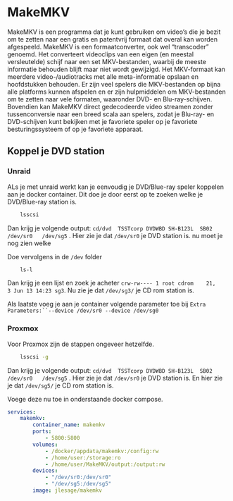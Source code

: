 # MakeMKV

MakeMKV is een programma dat je kunt gebruiken om video’s die je bezit om te zetten naar een gratis en patentvrij formaat dat overal kan worden afgespeeld. MakeMKV is een formaatconverter, ook wel “transcoder” genoemd. Het converteert videoclips van een eigen (en meestal versleutelde) schijf naar een set MKV-bestanden, waarbij de meeste informatie behouden blijft maar niet wordt gewijzigd. Het MKV-formaat kan meerdere video-/audiotracks met alle meta-informatie opslaan en hoofdstukken behouden. Er zijn veel spelers die MKV-bestanden op bijna alle platforms kunnen afspelen en er zijn hulpmiddelen om MKV-bestanden om te zetten naar vele formaten, waaronder DVD- en Blu-ray-schijven. Bovendien kan MakeMKV direct gedecodeerde video streamen zonder tussenconversie naar een breed scala aan spelers, zodat je Blu-ray- en DVD-schijven kunt bekijken met je favoriete speler op je favoriete besturingssysteem of op je favoriete apparaat.

## Koppel je DVD station
### Unraid
ALs je met unraid werkt kan je eenvoudig je DVD/Blue-ray speler koppelen aan je docker container.
Dit doe je door eerst op te zoeken welke je DVD/Blue-ray station is.
```bash
    lsscsi
```
Dan krijg je volgende output: `cd/dvd  TSSTcorp DVDWBD SH-B123L  SB02  /dev/sr0   /dev/sg5` .
Hier zie je dat `/dev/sr0` je DVD station is. nu moet je nog zien welke 

Doe vervolgens in de `/dev` folder
```bash
    ls-l
```
Dan krijg je een lijst en zoek je acheter `crw-rw---- 1 root cdrom    21,     3 Jun 13 14:23 sg3`.
Nu zie je dat `/dev/sg3/` je CD rom station is.

Als laatste voeg je aan je container volgende parameter toe bij `Extra Parameters:``--device /dev/sr0 --device /dev/sg0`

### Proxmox
Voor Proxmox zijn de stappen ongeveer hetzelfde.
```bash
    lsscsi -g
```
Dan krijg je volgende output: `cd/dvd  TSSTcorp DVDWBD SH-B123L  SB02  /dev/sr0   /dev/sg5` .
Hier zie je dat `/dev/sr0` je DVD station is. En hier zie je dat `/dev/sg5/` je CD rom station is.

Voege deze nu toe in onderstaande docker compose.

```yaml
services:
    makemkv:
        container_name: makemkv
        ports:
            - 5800:5800
        volumes:
            - /docker/appdata/makemkv:/config:rw
            - /home/user:/storage:ro
            - /home/user/MakeMKV/output:/output:rw
        devices:
            - "/dev/sr0:/dev/sr0"
            - "/dev/sg5:/dev/sg5"
        image: jlesage/makemkv
```